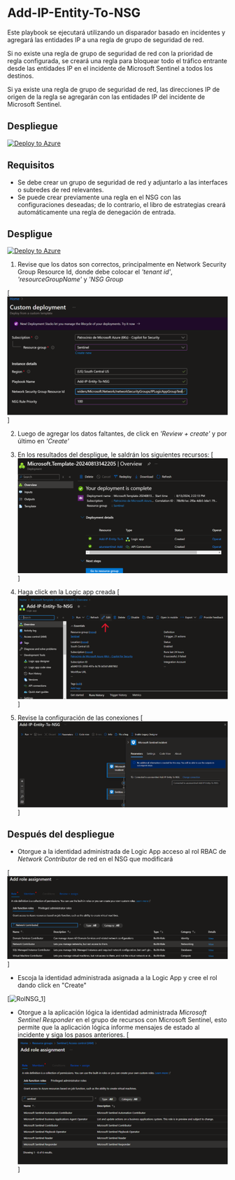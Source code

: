 # Add-IP-Entity-To-NSG

Este playbook se ejecutará utilizando un disparador basado en incidentes y agregará las entidades IP a una regla de grupo de seguridad de red.

Si no existe una regla de grupo de seguridad de red con la prioridad de regla configurada, se creará una regla para bloquear todo el tráfico entrante desde las entidades IP en el incidente de Microsoft Sentinel a todos los destinos.

Si ya existe una regla de grupo de seguridad de red, las direcciones IP de origen de la regla se agregarán con las entidades IP del incidente de Microsoft Sentinel.

## Despliegue

[![Deploy to Azure](https://aka.ms/deploytoazurebutton)](https://portal.azure.com/#create/Microsoft.Template/uri/https%3A%2F%2Fraw.githubusercontent.com%2FAzure%2FAzure-Sentinel%2Fmaster%2FPlaybooks%2FAdd-IP-Entity-To-NSG%2Fazuredeploy.json) 

## Requisitos 
- Se debe crear un grupo de seguridad de red y adjuntarlo a las interfaces o subredes de red relevantes.
- Se puede crear previamente una regla en el NSG con las configuraciones deseadas; de lo contrario, el libro de estrategias creará automáticamente una regla de denegación de entrada.


## Despligue
[![Deploy to Azure](https://aka.ms/deploytoazurebutton)](https://portal.azure.com/#create/Microsoft.Template/uri/https%3A%2F%2Fraw.githubusercontent.com%2FAzure%2FAzure-Sentinel%2Fmaster%2FPlaybooks%2FAdd-IP-Entity-To-NSG%2Fazuredeploy.json) 

1. Revise que los datos son correctos, principalmente en Network Security Group Resource Id, donde debe colocar el *'tenant id'*, *'resourceGroupName'* y *'NSG Group*

[![Deployment_1](./Images/Add-IP-Entity-To-NSG_Deployment_1.png)] 

2. Luego de agregar los datos faltantes, de click en *'Review + create'* y por último en *'Create'*

3. En los resultados del despligue, le saldrán los siguientes recursos:
[![Deployment_2](./Images/Add-IP-Entity-To-NSG_Deployment_2.png)] 

4. Haga click en la Logic app creada
[![Deployment_3](./Images/Add-IP-Entity-To-NSG_Deployment_3.png)] 

5. Revise la configuración de las conexiones 
[![Deployment_4](./Images/Add-IP-Entity-To-NSG_Deployment_4.png)] 

## Después del despliegue

- Otorgue a la identidad administrada de Logic App acceso al rol RBAC de *Network Contributor* de red en el NSG que modificará

[![RolNSG_1](./Images/Add-IP-Entity-To-NSG_RolNSG_1.png)] 

- Escoja la identidad administrada asignada a la Logic App y cree el rol dando click en "Create"


[![RolNSG_1](./Images/Add-IP-Entity-To-NSG_RolNSG_2.png)] 

- Otorgue a la aplicación lógica la identidad administrada *Microsoft Sentinel Responder*  en el grupo de recursos con  Microsoft Sentinel, esto permite que la aplicación lógica informe mensajes de estado al incidente y siga los pasos anteriores.
[![RGIAM_1](./Images/Add-IP-Entity-To-NSG_RGIAM_1.png)] 
  

